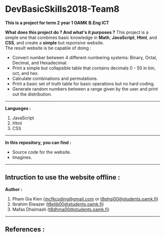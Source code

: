# DevBasicSkills2018-Team8

**This is a project for term 2 year 1 OAMK B.Eng ICT**

**What does this project do ? And what's it purposes ?**
  This project is a simple one that combines basic knowledge in **Math**, **JavaScript**, **Html**, and **CSS**, and create a **simple** but *reponsive* website.  
  The result website is be capable of doing :  
   * Convert number between 4 different numbering systems: Binary, Octal, Decimal, and Hexadecimal.  
   * Print a simple but collapsible table that contains decimals 0 - 50 in bin, oct, and hex.  
   * Calculate combinations and permutations.  
   * Print a basic set of truth table for basic operations but no hard coding.  
   * Generate random numbers between a range given by the user and print out the distribution.  
---
**Langueges :**  
1. JavaScript  
2. Html  
3. CSS  
---
**In this repository, you can find :**  
* Source code for the website.  
* Imagines.  
---

**Intruction to use the website offline :**  
---

**Author :**  
1. Pham Gia Kien    (mcfkcoding@gmail.com or t8phgi00@students.oamk.fi)  
2. Ibrahim Elwazer  (t8elib00@students.oamk.fi)  
3. Mafas Dhaimash   (t8dhma00@students.oamk.fi)   
---

**References :**  
---